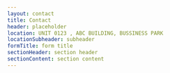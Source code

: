 ```yaml
---
layout: contact
title: Contact
header: placeholder
location: UNIT 0123 , ABC BUILDING, BUSSINESS PARK
locationSubheader: subheader
formTitle: form title
sectionHeader: section header
sectionContent: section content
---
```

